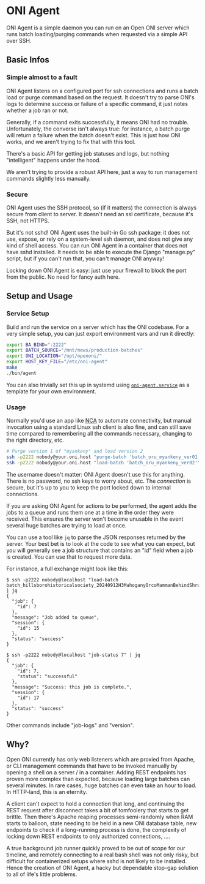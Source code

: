 # ONI Agent

ONI Agent is a simple daemon you can run on an Open ONI server which runs batch
loading/purging commands when requested via a simple API over SSH.

## Basic Infos

### Simple almost to a fault

ONI Agent listens on a configured port for ssh connections and runs a batch
load or purge command based on the request. It doesn't try to parse ONI's logs
to determine success or failure of a specific command, it just notes whether a
job ran or not.

Generally, if a command exits successfully, it means ONI had no trouble.
Unfortunately, the converse isn't always true: for instance, a batch purge will
return a failure when the batch doesn't exist. This is just how ONI works, and
we aren't trying to fix that with this tool.

There's a basic API for getting job statuses and logs, but nothing
"intelligent" happens under the hood.

We aren't trying to provide a robust API here, just a way to run management
commands slightly less manually.

### Secure

ONI Agent uses the SSH protocol, so (if it matters) the connection is always
secure from client to server. It doesn't need an ssl certificate, because it's
SSH, not HTTPS.

But it's not sshd! ONI Agent uses the built-in Go ssh package: it does not use,
expose, or rely on a system-level ssh daemon, and does not give any kind of
shell access. You can run ONI Agent in a container that does not have sshd
installed. It needs to be able to execute the Django "manage.py" script, but
if you can't run that, you can't manage ONI anyway!

Locking down ONI Agent is easy: just use your firewall to block the port from
the public. No need for fancy auth here.

## Setup and Usage

### Service Setup

Build and run the service on a server which has the ONI codebase. For a very
simple setup, you can just export environment vars and run it directly:

```bash
export BA_BIND=":2222"
export BATCH_SOURCE="/mnt/news/production-batches"
export ONI_LOCATION="/opt/openoni/"
export HOST_KEY_FILE="/etc/oni-agent"
make
./bin/agent
```

You can also trivially set this up in systemd using
[`oni-agent.service`](oni-agent.service) as a template for your own
environment.

### Usage

Normally you'd use an app like [NCA][nca] to automate connectivity, but manual
invocation using a standard Linux ssh client is also fine, and can still save
time compared to remembering all the commands necessary, changing to the right
directory, etc.

```bash
# Purge version 1 of "myankeny" and load version 2
ssh -p2222 nobody@your.oni.host "purge-batch 'batch_oru_myankeny_ver01'"
ssh -p2222 nobody@your.oni.host "load-batch 'batch_oru_myankeny_ver02'"
```

The username doesn't matter: ONI Agent doesn't use this for anything. There is
no password, no ssh keys to worry about, etc. The *connection* is secure, but
it's up to you to keep the port locked down to internal connections.

If you are asking ONI Agent for actions to be performed, the agent adds the
jobs to a queue and runs them one at a time in the order they were received.
This ensures the server won't become unusable in the event several huge batches
are trying to load at once.

You can use a tool like `jq` to parse the JSON responses returned by the
server. Your best bet is to look at the code to see what you can expect, but
you will generally see a job structure that contains an "id" field when a job
is created. You can use that to request more data.

For instance, a full exchange might look like this:

```
$ ssh -p2222 nobody@localhost "load-batch batch_hillsborohistoricalsociety_20240912H3MahoganyOrcoMammanBehindShrubs_ver01" | jq
{
  "job": {
    "id": 7
  },
  "message": "Job added to queue",
  "session": {
    "id": 15
  },
  "status": "success"
}

$ ssh -p2222 nobody@localhost "job-status 7" | jq
{
  "job": {
    "id": 7,
    "status": "successful"
  },
  "message": "Success: this job is complete.",
  "session": {
    "id": 17
  },
  "status": "success"
}
```

Other commands include "job-logs" and "version".

[nca]: <https://github.com/uoregon-libraries/newspaper-curation-app>

## Why?

Open ONI currently has only web listeners which are proxied from Apache, or CLI
management commands that have to be invoked manually by opening a shell on a
server / in a container. Adding REST endpoints has proven more complex than
expected, because loading large batches can several minutes. In rare cases,
huge batches can even take an hour to load. In HTTP-land, this is an eternity.

A client can't expect to hold a connection that long, and continuing the REST
request after disconnect takes a bit of tomfoolery that starts to get brittle.
Then there's Apache reaping processes semi-randomly when RAM starts to balloon,
state needing to be held in a new ONI database table, new endpoints to check if
a long-running process is done, the complexity of locking down REST endpoints
to only authorized connections, ....

A true background job runner quickly proved to be out of scope for our
timeline, and remotely connecting to a real bash shell was not only risky, but
difficult for containerized setups where sshd is not likely to be installed.
Hence the creation of ONI Agent, a hacky but dependable stop-gap solution to
all of life's little problems.

